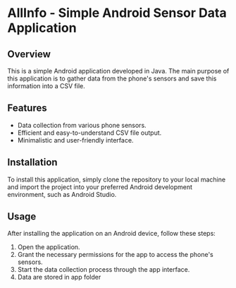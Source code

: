 # AllInfo - Simple Android Sensor Data Application

## Overview
This is a simple Android application developed in Java. The main purpose of this application is to gather data from the phone's sensors and save this information into a CSV file.

## Features
- Data collection from various phone sensors.
- Efficient and easy-to-understand CSV file output.
- Minimalistic and user-friendly interface.

## Installation
To install this application, simply clone the repository to your local machine and import the project into your preferred Android development environment, such as Android Studio.

## Usage
After installing the application on an Android device, follow these steps:
1. Open the application.
2. Grant the necessary permissions for the app to access the phone's sensors.
3. Start the data collection process through the app interface.
4. Data are stored in app folder

